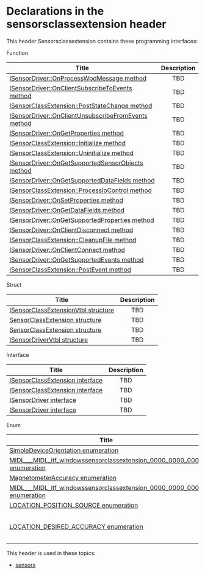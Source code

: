 # Declarations in the sensorsclassextension header
This header Sensorsclassextension contains these programming interfaces:

Function

| Title        | Description    |
| ------------- |:-------------:|
| [ISensorDriver::OnProcessWpdMessage method](nf-sensorsclassextension-isensordriver-onprocesswpdmessage.md) | TBD |
| [ISensorDriver::OnClientSubscribeToEvents method](nf-sensorsclassextension-isensordriver-onclientsubscribetoevents.md) | TBD |
| [ISensorClassExtension::PostStateChange method](nf-sensorsclassextension-isensorclassextension-poststatechange.md) | TBD |
| [ISensorDriver::OnClientUnsubscribeFromEvents method](nf-sensorsclassextension-isensordriver-onclientunsubscribefromevents.md) | TBD |
| [ISensorDriver::OnGetProperties method](nf-sensorsclassextension-isensordriver-ongetproperties.md) | TBD |
| [ISensorClassExtension::Initialize method](nf-sensorsclassextension-isensorclassextension-initialize.md) | TBD |
| [ISensorClassExtension::Uninitialize method](nf-sensorsclassextension-isensorclassextension-uninitialize.md) | TBD |
| [ISensorDriver::OnGetSupportedSensorObjects method](nf-sensorsclassextension-isensordriver-ongetsupportedsensorobjects.md) | TBD |
| [ISensorDriver::OnGetSupportedDataFields method](nf-sensorsclassextension-isensordriver-ongetsupporteddatafields.md) | TBD |
| [ISensorClassExtension::ProcessIoControl method](nf-sensorsclassextension-isensorclassextension-processiocontrol.md) | TBD |
| [ISensorDriver::OnSetProperties method](nf-sensorsclassextension-isensordriver-onsetproperties.md) | TBD |
| [ISensorDriver::OnGetDataFields method](nf-sensorsclassextension-isensordriver-ongetdatafields.md) | TBD |
| [ISensorDriver::OnGetSupportedProperties method](nf-sensorsclassextension-isensordriver-ongetsupportedproperties.md) | TBD |
| [ISensorDriver::OnClientDisconnect method](nf-sensorsclassextension-isensordriver-onclientdisconnect.md) | TBD |
| [ISensorClassExtension::CleanupFile method](nf-sensorsclassextension-isensorclassextension-cleanupfile.md) | TBD |
| [ISensorDriver::OnClientConnect method](nf-sensorsclassextension-isensordriver-onclientconnect.md) | TBD |
| [ISensorDriver::OnGetSupportedEvents method](nf-sensorsclassextension-isensordriver-ongetsupportedevents.md) | TBD |
| [ISensorClassExtension::PostEvent method](nf-sensorsclassextension-isensorclassextension-postevent.md) | TBD |
Struct

| Title        | Description    |
| ------------- |:-------------:|
| [ISensorClassExtensionVtbl structure](ns-sensorsclassextension-isensorclassextensionvtbl.md) | TBD |
| [SensorClassExtension structure](ns-sensorsclassextension-sensorclassextension~r1.md) | TBD |
| [SensorClassExtension structure](ns-sensorsclassextension-sensorclassextension.md) | TBD |
| [ISensorDriverVtbl structure](ns-sensorsclassextension-isensordrivervtbl.md) | TBD |
Interface

| Title        | Description    |
| ------------- |:-------------:|
| [ISensorClassExtension interface](nn-sensorsclassextension-isensorclassextension.md) | TBD |
| [ISensorClassExtension interface](nn-sensorsclassextension-isensorclassextension~r1.md) | TBD |
| [ISensorDriver interface](nn-sensorsclassextension-isensordriver~r1.md) | TBD |
| [ISensorDriver interface](nn-sensorsclassextension-isensordriver.md) | TBD |
Enum

| Title        | Description    |
| ------------- |:-------------:|
| [SimpleDeviceOrientation enumeration](ne-sensorsclassextension-simpledeviceorientation.md) | TBD |
| [MIDL___MIDL_itf_windowssensorclassextension_0000_0000_0002 enumeration](ne-sensorsclassextension---midl---midl-itf-windowssensorclassextension-0000-0000-0002.md) | TBD |
| [MagnetometerAccuracy enumeration](ne-sensorsclassextension-magnetometeraccuracy.md) | Specifies the accuracy of the magnetometer. |
| [MIDL___MIDL_itf_windowssensorclassextension_0000_0000_0001 enumeration](ne-sensorsclassextension---midl---midl-itf-windowssensorclassextension-0000-0000-0001.md) | TBD |
| [LOCATION_POSITION_SOURCE enumeration](ne-sensorsclassextension-location-position-source.md) | TBD |
| [LOCATION_DESIRED_ACCURACY enumeration](ne-sensorsclassextension-location-desired-accuracy.md) | The LOCATION_DESIRED_ACCURACY enumeration type defines values for the SENSOR_PROPERTY_LOCATION_DESIRED_ACCURACY property. |

This header is used in these topics:

- [sensors](..content/_sensors)

